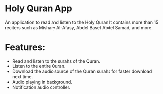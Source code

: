 # Holy Quran App

An application to read and listen to the Holy Quran
It contains more than 15 reciters such as Mishary Al-Afasy, Abdel Baset Abdel Samad, and more.

# Features:
  - Read and listen to the surahs of the Quran.
  - Listen to the entire Quran.
  - Download the audio source of the Quran surahs for faster download next time.
  - Audio playing in background.
  - Notification audio controller.

